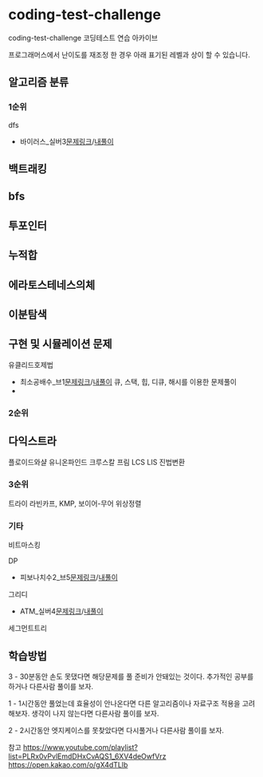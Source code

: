 # coding-test-challenge
 coding-test-challenge
 코딩테스트 연습 아카이브 
 
 프로그래머스에서 난이도를 재조정 한 경우 아래 표기된 레벨과 상이 할 수 있습니다.

<link rel="dns-prefetch" href="https://github.githubassets.com">


## 알고리즘 분류 

### 1순위 

dfs
 - 바이러스_실버3[문제링크](https://www.acmicpc.net/problem/2606)/[내풀이](https://github.com/meat7238/coding-test-challenge/blob/main/%EB%B0%B1%EC%A4%80/%EC%8B%A4%EB%B2%84/x1007_%EB%B0%94%EC%9D%B4%EB%9F%AC%EC%8A%A4_2606_v.java)

백트래킹
 - 

bfs
  -

투포인터
  -

누적합
  -
에라토스테네스의체
  -
이분탐색
  -
구현 및 시뮬레이션 문제
  -
유클리드호제법
  - 최소공배수_브1[문제링크](https://www.acmicpc.net/problem/1934)/[내풀이]()
큐, 스택, 힙, 디큐, 해시를 이용한 문제풀이
  -


### 2순위
다익스트라
  -
플로이드와샬
유니온파인드
크루스칼
프림
LCS
LIS
진법변환


### 3순위
트라이
라빈카프, KMP, 보이어-무어 
위상정렬

### 기타
비트마스킹

DP
  - 피보나치수2_브5[문제링크](https://www.acmicpc.net/problem/2748)/[내풀이](https://github.com/meat7238/coding-test-challenge/blob/main/%EB%B0%B1%EC%A4%80/%EB%B8%8C%EB%A1%A0%EC%A6%88/x1128_%ED%94%BC%EB%B3%B4%EB%82%98%EC%B9%98%EC%88%982_2748.java)

그리디
  - ATM_실버4[문제링크](https://www.acmicpc.net/problem/11399)/[내풀이](https://github.com/meat7238/coding-test-challenge/blob/main/%EB%B0%B1%EC%A4%80/%EC%8B%A4%EB%B2%84/x1124_ATM_11399_v.java)

세그먼트트리



## 학습방법 
3 - 30분동안 손도 못댔다면 해당문제를 풀 준비가 안돼있는 것이다. 추가적인 공부를 하거나 다른사람 풀이를 보자.

1 - 1시간동안 풀었는데 효율성이 안나온다면 다른 알고리즘이나 자료구조 적용을 고려해보자. 생각이 나지 않는다면 다른사람 풀이를 보자.

2 - 2시간동안 엣지케이스를 못찾았다면 다시풀거나 다른사람 풀이를 보자.

참고
https://www.youtube.com/playlist?list=PLRx0vPvlEmdDHxCvAQS1_6XV4deOwfVrz
https://open.kakao.com/o/gX4dTLlb
